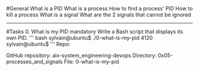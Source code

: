 #General
What is a PID
What is a process
How to find a process’ PID
How to kill a process
What is a signal
What are the 2 signals that cannot be ignored

______________________________________________
#Tasks
0. What is my PID
mandatory
Write a Bash script that displays its own PID.
''' bash
sylvain@ubuntu$ ./0-what-is-my-pid
4120
sylvain@ubuntu$
'''
Repo:


GitHub repository: alx-system_engineering-devops
Directory: 0x05-processes_and_signals
File: 0-what-is-my-pid
